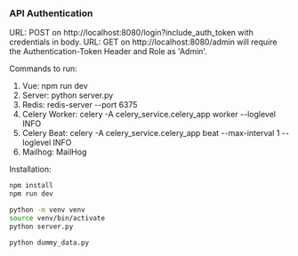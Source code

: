 ### API Authentication

URL: POST on http://localhost:8080/login?include_auth_token with credentials in body.
URL: GET on http://localhost:8080/admin will require the Authentication-Token Header and Role as 'Admin'.

Commands to run:

1. Vue: npm run dev
2. Server: python server.py
3. Redis: redis-server --port 6375
4. Celery Worker: celery -A celery_service.celery_app worker --loglevel INFO
5. Celery Beat: celery -A celery_service.celery_app beat --max-interval 1 --loglevel INFO
6. Mailhog: MailHog

Installation:

```bash
npm install
npm run dev

python -m venv venv
source venv/bin/activate
python server.py

python dummy_data.py
```
